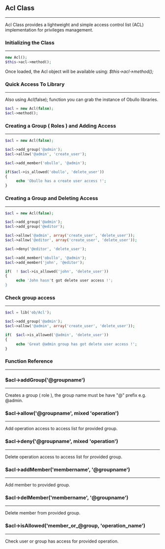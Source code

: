 ## Acl Class

-------

Acl Class provides a lightweight and simple access control list (ACL) implementation for privileges management.

### Initializing the Class

-------

```php
new Acl();
$this->acl->method();
```

Once loaded, the Acl object will be available using: <dfn>$this->acl->method();</dfn>

### Quick Access To Library

------

Also using Acl(false); function you can grab the instance of Obullo libraries.

```php
$acl = new Acl(false);
$acl->method();
```

### Creating a Group ( Roles ) and Adding Access

------

```php
$acl = new Acl(false);

$acl->add_group('@admin');
$acl->allow('@admin', 'create_user');

$acl->add_member('obullo', '@admin');

if($acl->is_allowed('obullo', 'delete_user'))
{
     echo 'Obullo has a create user access !';
}
```

### Creating a Group and Deleting Access

-------

```php
$acl = new Acl(false);

$acl->add_group('@admin');
$acl->add_group('@editor');

$acl->allow('@admin', array('create_user', 'delete_user'));
$acl->allow('@editor', array('create_user', 'delete_user'));

$acl->deny('@editor', 'delete_user');

$acl->add_member('obullo', '@admin');
$acl->add_member('john', '@editor');

if(  ! $acl->is_allowed('john', 'delete_user'))
{
     echo 'John hasn't got delete user access !';
}
```

### Check group access

------

```php
$acl = lib('ob/Acl');

$acl->add_group('@admin');
$acl->allow('@admin', array('create_user', 'delete_user'));

if(  $acl->is_allowed('@admin', 'delete_user'))
{
     echo 'Great @admin group has got delete user access !';
}
```

### Function Reference

------

### $acl->addGroup('@groupname')

------

Creates a group ( role ), the group name must be have "@" prefix e.g. @admin.


### $acl->allow('@groupname', mixed 'operation')

------

Add operation access to access list for provided group.

### $acl->deny('@groupname', mixed 'operation')

------

Delete operation access to access list for provided group.

### $acl->addMember('membername', '@groupname')

------

Add member to provided group.

### $acl->delMember('membername', '@groupname')

------

Delete member from provided group.

### $acl->isAllowed('member_or_@group, 'operation_name')

------
Check user or group has access for provided operation.

